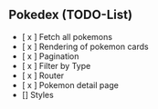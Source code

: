 ## Pokedex (TODO-List)

- [ x ] Fetch all pokemons
- [ x ] Rendering of pokemon cards
- [ x ] Pagination
- [ x ] Filter by Type
- [ x ] Router
- [ x ] Pokemon detail page
- [] Styles
